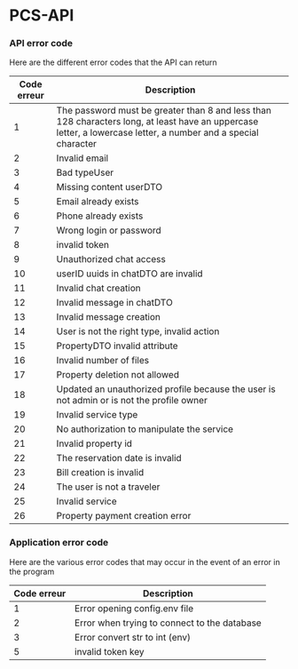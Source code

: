 # PCS-API

### API error code

Here are the different error codes that the API can return

| Code erreur | Description                                                                                                                                                    |
|-------------|----------------------------------------------------------------------------------------------------------------------------------------------------------------|
| 1           | The password must be greater than 8 and less than 128 characters long, at least have an uppercase letter, a lowercase letter, a number and a special character |
| 2           | Invalid email                                                                                                                                                  |
| 3           | Bad typeUser                                                                                                                                                   |
| 4           | Missing content userDTO                                                                                                                                        |
| 5           | Email already exists                                                                                                                                           |
| 6           | Phone already exists                                                                                                                                           |
| 7           | Wrong login or password                                                                                                                                        |
| 8           | invalid token                                                                                                                                                  |
| 9           | Unauthorized chat access                                                                                                                                       |
| 10          | userID uuids in chatDTO are invalid                                                                                                                            |
| 11          | Invalid chat creation                                                                                                                                          |
| 12          | Invalid message in chatDTO                                                                                                                                     |
| 13          | Invalid message creation                                                                                                                                       |
| 14          | User is not the right type, invalid action                                                                                                                     |
| 15          | PropertyDTO invalid attribute                                                                                                                                  |
| 16          | Invalid number of files                                                                                                                                        |
| 17          | Property deletion not allowed                                                                                                                                  |
| 18          | Updated an unauthorized profile because the user is not admin or is not the profile owner                                                                      |
| 19          | Invalid service type                                                                                                                                           |
| 20          | No authorization to manipulate the service                                                                                                                     |
| 21          | Invalid property id                                                                                                                                            |
| 22          | The reservation date is invalid                                                                                                                                |
| 23          | Bill creation is invalid                                                                                                                                       |
| 24          | The user is not a traveler                                                                                                                                     |
| 25          | Invalid service                                                                                                                                                |
| 26          | Property payment creation error                                                                                                                                |


### Application error code

Here are the various error codes that may occur in the event of an error in the program

| Code erreur | Description                                  |
|-------------|----------------------------------------------|
| 1           | Error opening config.env file                |
| 2           | Error when trying to connect to the database |
| 3           | Error convert str to int (env)               |
| 5           | invalid token key                            |